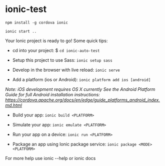 # ionic-test


```
npm install -g cordova ionic

ionic start ..
```

Your Ionic project is ready to go! Some quick tips:

 * cd into your project: $ `cd ionic-auto-test`

 * Setup this project to use Sass: `ionic setup sass`

 * Develop in the browser with live reload: `ionic serve`

 * Add a platform (ios or Android): `ionic platform add ios [android]`

  _Note: iOS development requires OS X currently
  See the Android Platform Guide for full Android installation instructions:
  https://cordova.apache.org/docs/en/edge/guide_platforms_android_index.md.html_

 * Build your app: `ionic build <PLATFORM>`

 * Simulate your app: `ionic emulate <PLATFORM>`

 * Run your app on a device: `ionic run <PLATFORM>`

 * Package an app using Ionic package service: `ionic package <MODE> <PLATFORM>`

For more help use ionic --help or ionic docs
